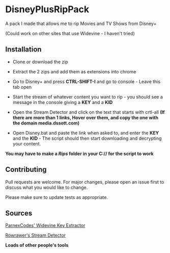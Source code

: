 # DisneyPlusRipPack

A pack I made that allows me to rip Movies and TV Shows from Disney+

(Could work on other sites that use Widevine - I haven't tried)

## Installation

- Clone or download the zip

- Extract the 2 zips and add them as extensions into chrome

- Go to Disney+ and press **CTRL-SHIFT-I** and go to console - Leave this tab open

-  Start the stream of whatever content you want to rip - you should see a message in the console giving a **KEY** and a **KID**

- Open the Stream Detector and click on the text that starts with crtl-all **(If there are more than 1 links, Hover over them, and copy the one with the domain media.dssott.com)**

- Open Disney.bat and paste the link when asked to, and enter the **KEY** and the **KID** - The script should then start downloading and decrypting your content.


**You may have to make a *Rips* folder in your C:// for the script to work**

## Contributing
Pull requests are welcome. For major changes, please open an issue first to discuss what you would like to change.

Please make sure to update tests as appropriate.

## Sources
[ParnexCodes' Widevine Key Extractor](https://github.com/parnexcodes/widevine-L3-WEB-DL-Script)

[Rowrawer's Stream Detector](https://github.com/rowrawer/stream-detector)

**Loads of other people's tools**
